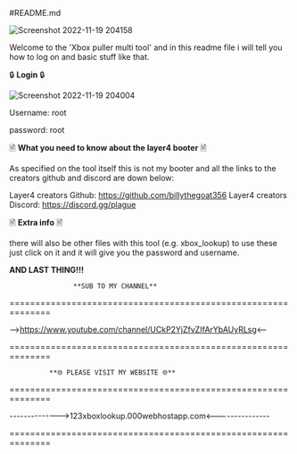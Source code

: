 #README.md

![Screenshot 2022-11-19 204158](https://user-images.githubusercontent.com/117538886/202870878-ff80bee7-05fa-48a5-bbb1-cf36eca45178.jpg)

Welcome to the 'Xbox puller multi tool' and in this readme file i will tell you how to log on and basic stuff like that.

🔒 **Login** 🔒

![Screenshot 2022-11-19 204004](https://user-images.githubusercontent.com/117538886/202870839-bc46b5f8-bf6c-46f9-b83b-89a77667e655.jpg)

Username: root

password: root

🖹 **What you need to know about the layer4 booter** 🖹

As specified on the tool itself this is not my booter and all the links to the creators github and discord are down below:

Layer4 creators Github: https://github.com/billythegoat356
Layer4 creators Discord: https://discord.gg/plague

🖹 **Extra info** 🖹

there will also be other files with this tool (e.g. xbox_lookup) to use these just click on it and it will give you the password and username.


**AND LAST THING!!!**

                    **SUB TO MY CHANNEL**

==============================================================

-->https://www.youtube.com/channel/UCkP2YjZfvZIfArYbAUyRLsg<--

==============================================================

              **🌐 PLEASE VISIT MY WEBSITE 🌐**

==============================================================

-------------->123xboxlookup.000webhostapp.com<---------------

==============================================================

